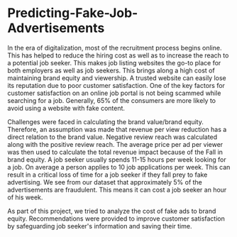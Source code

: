 # Predicting-Fake-Job-Advertisements

In the era of digitalization, most of the recruitment process begins online. This has helped to reduce 
the hiring cost as well as to increase the reach to a potential job seeker. This makes job listing 
websites the go-to place for both employers as well as job seekers. This brings along a high cost 
of maintaining brand equity and viewership. A trusted website can easily lose its reputation due to 
poor customer satisfaction. One of the key factors for customer satisfaction on an online job portal 
is not being scammed while searching for a job. Generally, 65% of the consumers are more likely 
to avoid using a website with fake content.

Challenges were faced in calculating the brand value/brand equity. Therefore, an assumption was 
made that revenue per view reduction has a direct relation to the brand value. Negative review 
reach was calculated along with the positive review reach. The average price per ad per viewer 
was then used to calculate the total revenue impact because of the Fall in brand equity.
A job seeker usually spends 11-15 hours per week looking for a job. On average a person applies 
to 10 job applications per week. This can result in a critical loss of time for a job seeker if they fall 
prey to fake advertising. We see from our dataset that approximately 5% of the advertisements are 
fraudulent. This means it can cost a job seeker an hour of his week. 

As part of this project, we tried to analyze the cost of fake ads to brand equity. Recommendations 
were provided to improve customer satisfaction by safeguarding job seeker's information and 
saving their time.
